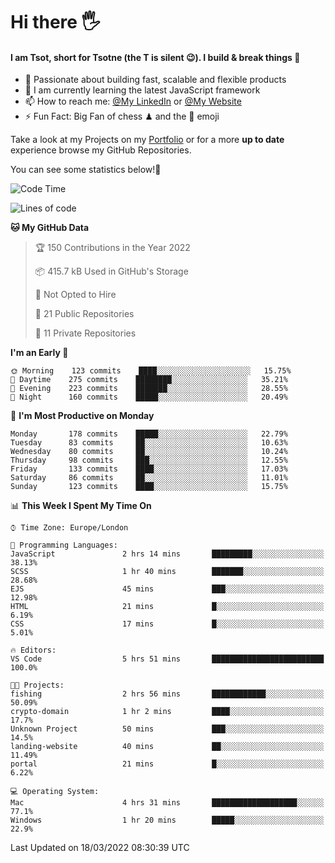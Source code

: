 # Hi there :raised_hand_with_fingers_splayed:
#### I am Tsot, short for Tsotne (the T is silent :wink:). I build & break things :space_invader:
- :telescope: Passionate about building fast, scalable and flexible products
- :seedling: I am currently learning the latest JavaScript framework 
- :mailbox: How to reach me: [@My LinkedIn](https://www.linkedin.com/in/tsotne-gvadzabia/) or [@My Website](https://tsotne.co.uk/contact)
- :zap: Fun Fact: Big Fan of chess ♟ and the 👾 emoji

Take a look at my Projects on my [Portfolio](https://tsotne.co.uk/) or for a more **up to date** experience browse my GitHub Repositories.

You can see some statistics below!:space_invader:
<!--START_SECTION:waka-->
![Code Time](http://img.shields.io/badge/Code%20Time-581%20hrs%2015%20mins-blue)

![Lines of code](https://img.shields.io/badge/From%20Hello%20World%20I%27ve%20Written-2%20Million%20lines%20of%20code-blue)

**🐱 My GitHub Data** 

> 🏆 150 Contributions in the Year 2022
 > 
> 📦 415.7 kB Used in GitHub's Storage 
 > 
> 🚫 Not Opted to Hire
 > 
> 📜 21 Public Repositories 
 > 
> 🔑 11 Private Repositories  
 > 
**I'm an Early 🐤** 

```text
🌞 Morning    123 commits    ████░░░░░░░░░░░░░░░░░░░░░   15.75% 
🌆 Daytime    275 commits    ████████░░░░░░░░░░░░░░░░░   35.21% 
🌃 Evening    223 commits    ███████░░░░░░░░░░░░░░░░░░   28.55% 
🌙 Night      160 commits    █████░░░░░░░░░░░░░░░░░░░░   20.49%

```
📅 **I'm Most Productive on Monday** 

```text
Monday       178 commits    █████░░░░░░░░░░░░░░░░░░░░   22.79% 
Tuesday      83 commits     ██░░░░░░░░░░░░░░░░░░░░░░░   10.63% 
Wednesday    80 commits     ██░░░░░░░░░░░░░░░░░░░░░░░   10.24% 
Thursday     98 commits     ███░░░░░░░░░░░░░░░░░░░░░░   12.55% 
Friday       133 commits    ████░░░░░░░░░░░░░░░░░░░░░   17.03% 
Saturday     86 commits     ██░░░░░░░░░░░░░░░░░░░░░░░   11.01% 
Sunday       123 commits    ████░░░░░░░░░░░░░░░░░░░░░   15.75%

```


📊 **This Week I Spent My Time On** 

```text
⌚︎ Time Zone: Europe/London

💬 Programming Languages: 
JavaScript               2 hrs 14 mins       █████████░░░░░░░░░░░░░░░░   38.13% 
SCSS                     1 hr 40 mins        ███████░░░░░░░░░░░░░░░░░░   28.68% 
EJS                      45 mins             ███░░░░░░░░░░░░░░░░░░░░░░   12.98% 
HTML                     21 mins             █░░░░░░░░░░░░░░░░░░░░░░░░   6.19% 
CSS                      17 mins             █░░░░░░░░░░░░░░░░░░░░░░░░   5.01%

🔥 Editors: 
VS Code                  5 hrs 51 mins       █████████████████████████   100.0%

🐱‍💻 Projects: 
fishing                  2 hrs 56 mins       ████████████░░░░░░░░░░░░░   50.09% 
crypto-domain            1 hr 2 mins         ████░░░░░░░░░░░░░░░░░░░░░   17.7% 
Unknown Project          50 mins             ███░░░░░░░░░░░░░░░░░░░░░░   14.5% 
landing-website          40 mins             ██░░░░░░░░░░░░░░░░░░░░░░░   11.49% 
portal                   21 mins             █░░░░░░░░░░░░░░░░░░░░░░░░   6.22%

💻 Operating System: 
Mac                      4 hrs 31 mins       ███████████████████░░░░░░   77.1% 
Windows                  1 hr 20 mins        █████░░░░░░░░░░░░░░░░░░░░   22.9%

```


 Last Updated on 18/03/2022 08:30:39 UTC
<!--END_SECTION:waka-->

